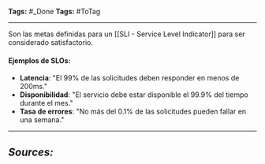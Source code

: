 **Tags:** #_Done 
**Tags:** #ToTag
- - -

Son las metas definidas para un [[SLI - Service Level Indicator]] para ser considerado satisfactorio. 
#### Ejemplos de SLOs:
- **Latencia**: "El 99% de las solicitudes deben responder en menos de 200ms."
- **Disponibilidad**: "El servicio debe estar disponible el 99.9% del tiempo durante el mes."
- **Tasa de errores**: "No más del 0.1% de las solicitudes pueden fallar en una semana."
- - - 
## ***Sources:***